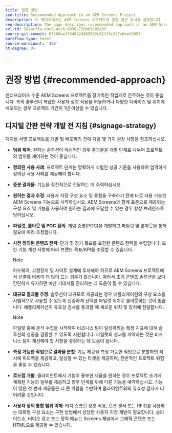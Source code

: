 ```yaml
---
title: 권장 방법
seo-title: Recommended Approach in an AEM Screens Project
description: 이 페이지에서는 AEM Screens 프로젝트의 권장 접근 방식을 설명합니다
seo-description: The page describes recommended approach in an AEM Screens project
exl-id: 28aacffa-e9c9-4ccb-8038-720bb3e02a3f
source-git-commit: 67560ae17646424985032c81f33c937c6eeb5957
workflow-type: tm+mt
source-wordcount: '438'
ht-degree: 0%

---
```


# 권장 방법 {#recommended-approach}

엔터프라이즈 수준 AEM Screens 프로젝트를 장기적인 작업으로 간주하는 것이 좋습니다. 특히 솔루션이 복잡한 사용자 상호 작용을 허용하거나 다양한 디바이스 및 위치에 배포되는 경우 프로젝트 기간이 1년 이상일 수 있습니다.

## 디지털 간판 전략 개발 전 지침 {#signage-strategy}

디지털 서명 프로젝트를 개발 및 배포하기 전에 다음 몇 가지 권장 사항을 참조하십시오.

* **범위 제어**: 원하는 솔루션이 야심적인 경우 결과물을 개별 단계로 나누어 프로젝트의 범위를 제어하는 것이 좋습니다.

* **정의된 사용 사례**: 프로젝트 단계는 명확하게 식별된 성공 기준을 사용하여 엄격하게 정의된 사용 사례를 제공해야 합니다.

* **증분 결과물**: 기능을 점진적으로 전달하는 데 주력하십시오.

* **원하는 결과 추정**: 사용자 지정 구성 요소 및 통합을 구축하기 전에 바로 사용 가능한 AEM Screens 기능으로 시작하십시오. AEM Screens과 함께 표준으로 제공되는 구성 요소 및 기능을 사용하여 원하는 결과에 도달할 수 있는 경우 항상 브레인스토밍하십시오.

* **파일럿, 롤아웃 및 POC 정의**: 개념 증명(POC)을 개발하고 파일럿 및 롤아웃을 통해 필요에 따라 조정합니다.

* **사전 정의된 콘텐츠 전략**: 단기 및 장기 목표를 포함한 콘텐츠 전략을 수립합니다. 또한 기능 개선 사항에 따라 브랜드 목표/KPI를 조정할 수 있습니다.

  >[!NOTE]
  >
  > 하드웨어, 고정장치 및 사이트 설계에 투자해야 하므로 AEM Screens 프로젝트에서 선결제 비용이 더 많이 드는 경우가 많습니다. 따라서 초기 콘텐츠 솔루션을 보다 간단하게 유지하면 예산 기대치를 관리하는 데 도움이 될 수 있습니다.

* **대규모 결과물 추정**: 솔루션이 대규모로 제공되는 경우 애플리케이션의 구성 요소를 시범적으로 사용할 수 있도록 신중하게 선택한 파일럿 위치로 롤아웃하는 것이 좋습니다. 애플리케이션이 유효성 검사를 통과할 때 새로운 위치 및 장치에 전달합니다.

  >[!NOTE]
  >
  > 파일럿 중에 분석 수집을 시작하여 비즈니스 팀이 달성하려는 특정 지표에 대해 솔루션의 성공을 검증할 수 있도록 지원합니다. 파일럿의 성과를 파악하는 것은 비즈니스 팀이 개선해야 할 사항을 결정하는 데 도움이 됩니다.

* **측정 가능한 작업으로 결과물 분할**: 기능 제공을 측정 가능한 작업으로 분할하면 적시에 피드백을 제공하고, 달성할 수 있는 타겟을 제공하며, 전반적인 프로젝트 위험을 줄일 수 있습니다.

* **로드맵 개발**: 클라이언트에서 기능이 풍부한 제품을 원하는 경우 프로젝트 초기에 계획된 기능의 일부를 제공하고 향후 단계를 위해 다른 기능을 예약하십시오. 기능이 많은 첫 번째 제공물은 더 큰 위험을 수반하며 클라이언트와의 유효성 검사가 더 어려울 것입니다.

* **사용자 정의 통합 범위 이해**: 터치 스크린 상호 작용, 모션 센서 또는 RFID를 사용하는 대화형 구성 요소는 구현 방법에서 상당한 사용자 지정 개발이 필요합니다. 슬라이드쇼, 비디오 광고 또는 정적 메뉴는 Screens 채널에서 그래픽 콘텐츠 또는 HTML으로 제공될 수 있습니다.

